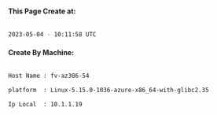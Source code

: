 
   
#### This Page Create at:

```bash

2023-05-04 - 10:11:58 UTC

```

#### Create By Machine:

```bash

Host Name : fv-az306-54

platform  : Linux-5.15.0-1036-azure-x86_64-with-glibc2.35

Ip Local  : 10.1.1.19

```

